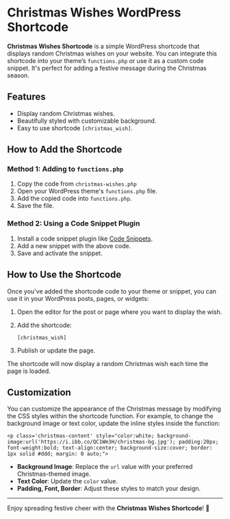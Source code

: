 # Christmas Wishes WordPress Shortcode

**Christmas Wishes Shortcode** is a simple WordPress shortcode that displays random Christmas wishes on your website. You can integrate this shortcode into your theme’s `functions.php` or use it as a custom code snippet. It's perfect for adding a festive message during the Christmas season.

## Features

- Display random Christmas wishes.
- Beautifully styled with customizable background.
- Easy to use shortcode `[christmas_wish]`.

## How to Add the Shortcode

### Method 1: Adding to `functions.php`

1. Copy the code from `christmas-wishes.php`
2. Open your WordPress theme's `functions.php` file.
3. Add the copied code into `functions.php`.
4. Save the file.

### Method 2: Using a Code Snippet Plugin

1. Install a code snippet plugin like [Code Snippets](https://wordpress.org/plugins/code-snippets/).
2. Add a new snippet with the above code.
3. Save and activate the snippet.

## How to Use the Shortcode

Once you've added the shortcode code to your theme or snippet, you can use it in your WordPress posts, pages, or widgets:

1. Open the editor for the post or page where you want to display the wish.
2. Add the shortcode:

    ```
    [christmas_wish]
    ```

3. Publish or update the page.

The shortcode will now display a random Christmas wish each time the page is loaded.

## Customization

You can customize the appearance of the Christmas message by modifying the CSS styles within the shortcode function. For example, to change the background image or text color, update the inline styles inside the function:

```
<p class='christmas-content' style="color:white; background-image:url('https://i.ibb.co/QC1Wm3H/christmas-bg.jpg'); padding:20px; font-weight:bold; text-align:center; background-size:cover; border: 1px solid #ddd; margin: 0 auto;">
```

- **Background Image**: Replace the `url` value with your preferred Christmas-themed image.
- **Text Color**: Update the `color` value.
- **Padding, Font, Border**: Adjust these styles to match your design.

---

Enjoy spreading festive cheer with the **Christmas Wishes Shortcode**! 🎄
